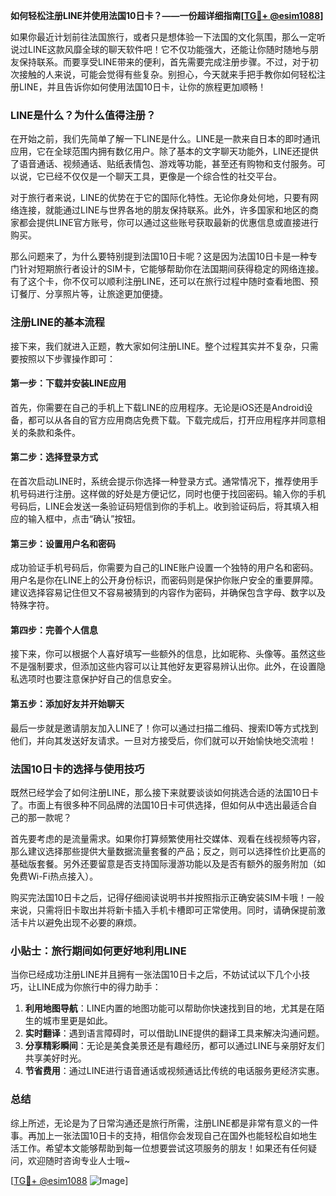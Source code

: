 **如何轻松注册LINE并使用法国10日卡？——一份超详细指南[[TG💪+ @esim1088](https://t.me/s/esim1088)]**

如果你最近计划前往法国旅行，或者只是想体验一下法国的文化氛围，那么一定听说过LINE这款风靡全球的聊天软件吧！它不仅功能强大，还能让你随时随地与朋友保持联系。而要享受LINE带来的便利，首先需要完成注册步骤。不过，对于初次接触的人来说，可能会觉得有些复杂。别担心，今天就来手把手教你如何轻松注册LINE，并且告诉你如何使用法国10日卡，让你的旅程更加顺畅！

### LINE是什么？为什么值得注册？

在开始之前，我们先简单了解一下LINE是什么。LINE是一款来自日本的即时通讯应用，它在全球范围内拥有数亿用户。除了基本的文字聊天功能外，LINE还提供了语音通话、视频通话、贴纸表情包、游戏等功能，甚至还有购物和支付服务。可以说，它已经不仅仅是一个聊天工具，更像是一个综合性的社交平台。

对于旅行者来说，LINE的优势在于它的国际化特性。无论你身处何地，只要有网络连接，就能通过LINE与世界各地的朋友保持联系。此外，许多国家和地区的商家都会提供LINE官方账号，你可以通过这些账号获取最新的优惠信息或直接进行购买。

那么问题来了，为什么要特别提到法国10日卡呢？这是因为法国10日卡是一种专门针对短期旅行者设计的SIM卡，它能够帮助你在法国期间获得稳定的网络连接。有了这个卡，你不仅可以顺利注册LINE，还可以在旅行过程中随时查看地图、预订餐厅、分享照片等，让旅途更加便捷。

### 注册LINE的基本流程

接下来，我们就进入正题，教大家如何注册LINE。整个过程其实并不复杂，只需要按照以下步骤操作即可：

#### 第一步：下载并安装LINE应用
首先，你需要在自己的手机上下载LINE的应用程序。无论是iOS还是Android设备，都可以从各自的官方应用商店免费下载。下载完成后，打开应用程序并同意相关的条款和条件。

#### 第二步：选择登录方式
在首次启动LINE时，系统会提示你选择一种登录方式。通常情况下，推荐使用手机号码进行注册。这样做的好处是方便记忆，同时也便于找回密码。输入你的手机号码后，LINE会发送一条验证码短信到你的手机上。收到验证码后，将其填入相应的输入框中，点击“确认”按钮。

#### 第三步：设置用户名和密码
成功验证手机号码后，你需要为自己的LINE账户设置一个独特的用户名和密码。用户名是你在LINE上的公开身份标识，而密码则是保护你账户安全的重要屏障。建议选择容易记住但又不容易被猜到的内容作为密码，并确保包含字母、数字以及特殊字符。

#### 第四步：完善个人信息
接下来，你可以根据个人喜好填写一些额外的信息，比如昵称、头像等。虽然这些不是强制要求，但添加这些内容可以让其他好友更容易辨认出你。此外，在设置隐私选项时也要注意保护好自己的信息安全。

#### 第五步：添加好友并开始聊天
最后一步就是邀请朋友加入LINE了！你可以通过扫描二维码、搜索ID等方式找到他们，并向其发送好友请求。一旦对方接受后，你们就可以开始愉快地交流啦！

### 法国10日卡的选择与使用技巧

既然已经学会了如何注册LINE，那么接下来就要谈谈如何挑选合适的法国10日卡了。市面上有很多种不同品牌的法国10日卡可供选择，但如何从中选出最适合自己的那一款呢？

首先要考虑的是流量需求。如果你打算频繁使用社交媒体、观看在线视频等内容，那么建议选择那些提供大量数据流量套餐的产品；反之，则可以选择性价比更高的基础版套餐。另外还要留意是否支持国际漫游功能以及是否有额外的服务附加（如免费Wi-Fi热点接入）。

购买完法国10日卡之后，记得仔细阅读说明书并按照指示正确安装SIM卡哦！一般来说，只需将旧卡取出并将新卡插入手机卡槽即可正常使用。同时，请确保提前激活卡片以避免出现不必要的麻烦。

### 小贴士：旅行期间如何更好地利用LINE

当你已经成功注册LINE并且拥有一张法国10日卡之后，不妨试试以下几个小技巧，让LINE成为你旅行中的得力助手：

1. **利用地图导航**：LINE内置的地图功能可以帮助你快速找到目的地，尤其是在陌生的城市里更是如此。
2. **实时翻译**：遇到语言障碍时，可以借助LINE提供的翻译工具来解决沟通问题。
3. **分享精彩瞬间**：无论是美食美景还是有趣经历，都可以通过LINE与亲朋好友们共享美好时光。
4. **节省费用**：通过LINE进行语音通话或视频通话比传统的电话服务更经济实惠。

### 总结

综上所述，无论是为了日常沟通还是旅行所需，注册LINE都是非常有意义的一件事。再加上一张法国10日卡的支持，相信你会发现自己在国外也能轻松自如地生活工作。希望本文能够帮助到每一位想要尝试这项服务的朋友！如果还有任何疑问，欢迎随时咨询专业人士哦~

[[TG💪+ @esim1088](https://t.me/s/esim1088) ![Image](https://i.postimg.cc/4NQfJmqS/Snipaste-2025-05-13-00-14-12.png)]